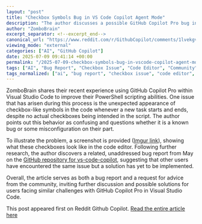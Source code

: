 ```yaml
---
layout: "post"
title: "Checkbox Symbols Bug in VS Code Copilot Agent Mode"
description: "The author discusses a possible GitHub Copilot Pro bug in VS Code, where checkbox-like symbols appear in PowerShell code and references an existing open bug report."
author: "ZomboBrain"
excerpt_separator: <!--excerpt_end-->
canonical_url: "https://www.reddit.com/r/GithubCopilot/comments/1lvekgv/visual_studio_code_github_copilot_agent_mode/"
viewing_mode: "external"
categories: ["AI", "GitHub Copilot"]
date: 2025-07-09 09:41:14 +00:00
permalink: "/2025-07-09-checkbox-symbols-bug-in-vscode-copilot-agent-mode.html"
tags: ["AI", "Bug Report", "Checkbox Issue", "Code Editor", "Community", "GitHub Copilot", "PowerShell", "VS Code"]
tags_normalized: ["ai", "bug report", "checkbox issue", "code editor", "community", "github copilot", "powershell", "vs code"]
---
```


ZomboBrain shares their recent experience using GitHub Copilot Pro within Visual Studio Code to improve their PowerShell scripting abilities. <!--excerpt_end--> One issue that has arisen during this process is the unexpected appearance of checkbox-like symbols in the code whenever a new task starts and ends, despite no actual checkboxes being intended in the script. The author points out this behavior as confusing and questions whether it is a known bug or some misconfiguration on their part.

To illustrate the problem, a screenshot is provided ([Imgur link](https://i.imgur.com/XMriK6h.png)), showing what these checkboxes look like in the code editor. Following further research, the author discovers a related, unaddressed bug report from May on the [GitHub repository for vs-code-copilot](https://github.com/microsoft/vscode-copilot-release/issues/10537), suggesting that other users have encountered the same issue but a solution has yet to be implemented.

Overall, the article serves as both a bug report and a request for advice from the community, inviting further discussion and possible solutions for users facing similar challenges with GitHub Copilot Pro in Visual Studio Code.

This post appeared first on Reddit Github Copilot. [Read the entire article here](https://www.reddit.com/r/GithubCopilot/comments/1lvekgv/visual_studio_code_github_copilot_agent_mode/)
